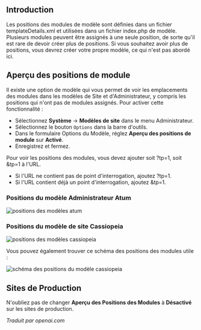 <!-- Filename: J4.x:Module_Positions / Display title: Positions des modules -->

## Introduction

Les positions des modules de modèle sont définies dans un fichier templateDetails.xml et utilisées dans un fichier index.php de modèle. Plusieurs modules peuvent être assignés à une seule position, de sorte qu'il est rare de devoir créer plus de positions. Si vous souhaitez avoir plus de positions, vous devrez créer votre propre modèle, ce qui n'est pas abordé ici.

## Aperçu des positions de module

Il existe une option de modèle qui vous permet de voir les emplacements des modules dans les modèles de Site et d'Administrateur, y compris les positions qui n'ont pas de modules assignés. Pour activer cette fonctionnalité :

- Sélectionnez **Système** → **Modèles de site** dans le menu Administrateur.
- Sélectionnez le bouton `Options` dans la barre d'outils.
- Dans le formulaire Options du Modèle, réglez **Aperçu des positions de module** sur **Activé**.
- Enregistrez et fermez.

Pour voir les positions des modules, vous devez ajouter soit ?tp=1, soit &tp=1 à l'URL.

- Si l'URL ne contient pas de point d'interrogation, ajoutez ?tp=1.
- Si l'URL contient déjà un point d'interrogation, ajoutez &tp=1.

### Positions du modèle Administrateur Atum

![positions des modèles atum](../../../en/images/modules/template-positions-templates-page.png)

### Positions du modèle de site Cassiopeia

![positions des modèles cassiopeia](../../../en/images/modules/template-positions-site-page.png)

Vous pouvez également trouver ce schéma des positions des modules utile :

![schéma des positions du modèle cassiopeia](../../../en/images/modules/cassiopeia-template-positions.png)

## Sites de Production

N'oubliez pas de changer **Aperçu des Positions des Modules** à **Désactivé** sur les sites de production.

*Traduit par openai.com*

